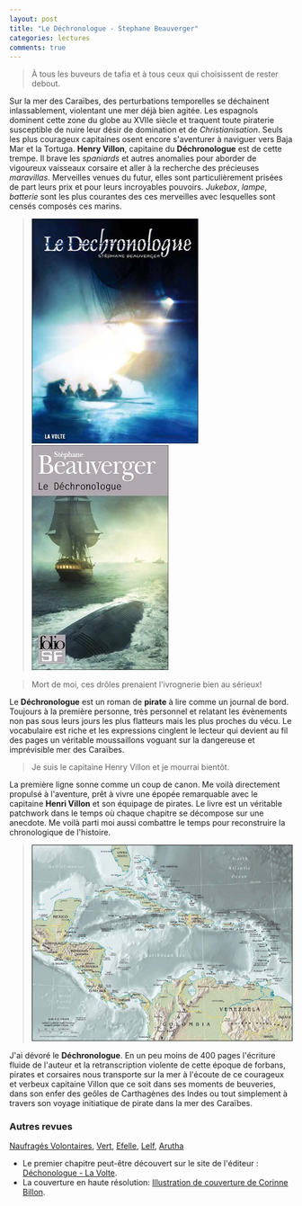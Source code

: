 ```yaml
---
layout: post
title: "Le Déchronologue - Stephane Beauverger"
categories: lectures
comments: true
---
```


> À tous les buveurs de tafia et à tous ceux qui choisissent de rester debout.

Sur la mer des Caraïbes, des perturbations temporelles se déchainent inlassablement, violentant une mer déjà bien agitée. Les espagnols dominent cette zone du globe au XVIIe siècle et traquent toute piraterie susceptible de nuire leur désir de domination et de *Christianisation*. Seuls les plus courageux capitaines osent encore s'aventurer à naviguer vers Baja Mar et la Tortuga. **Henry Villon**, capitaine du **Déchronologue** est de cette trempe. Il brave les *spaniards* et autres anomalies pour aborder de vigoureux vaisseaux corsaire et aller à la recherche des précieuses *maravillas*. Merveilles venues du futur, elles sont particulièrement prisées de part leurs prix et pour leurs incroyables pouvoirs. *Jukebox*, *lampe*, *batterie* sont les plus courantes des ces merveilles avec lesquelles sont censés composés ces marins.

> ![Le Déchronologue](https://github.com/homeostasie/bouquins/raw/master/_pics/lv/beauverger_stephane/dechronologue-th-2.jpg) ![Le Déchronologue](https://github.com/homeostasie/bouquins/raw/master/_pics/lv/beauverger_stephane/dechronologue-4.jpg)

> Mort de moi, ces drôles prenaient l'ivrognerie bien au sérieux!

Le **Déchronologue** est un roman de **pirate** à lire comme un journal de bord. Toujours à la première personne, très personnel et relatant les évènements non pas sous leurs jours les plus flatteurs mais les plus proches du vécu. Le vocabulaire est riche et les expressions cinglent le lecteur qui devient au fil des pages un véritable moussaillons voguant sur la dangereuse et imprévisible mer des Caraïbes.

> Je suis le capitaine Henry Villon et je mourrai bientôt.

La première ligne sonne comme un coup de canon. Me voilà directement propulsé à l'aventure, prêt à vivre une épopée remarquable avec le capitaine **Henri Villon** et son équipage de pirates. Le livre est un véritable patchwork dans le temps où chaque chapitre se décompose sur une anecdote. Me voilà parti moi aussi combattre le temps pour reconstruire la chronologique de l'histoire. 

> ![Le Déchronologue](https://github.com/homeostasie/bouquins/raw/master/_pics/lv/beauverger_stephane/dechronologue-th-3.jpg)

J'ai dévoré le **Déchronologue**. En un peu moins de 400 pages l'écriture fluide de l'auteur et la retranscription violente de cette époque de forbans, pirates et corsaires nous transporte sur la mer à l'écoute de ce courageux et verbeux capitaine Villon que ce soit dans ses moments de beuveries, dans son enfer des geôles de Carthagènes des Indes ou tout simplement à travers son voyage initiatique de pirate dans la mer des Caraïbes.

### Autres revues

[Naufragés Volontaires](http://naufragesvolontaires.blogspot.com/2010/04/le-dechronologue-de-stephane-beauverger.html), [Vert](http://nevertwhere.blogspot.com/2010/11/le-dechronologue-stephane-beauverger.html), [Efelle](http://efelle.canalblog.com/archives/2009/07/22/14486477.html), [Lelf](http://www.imaginelf.com/2010/05/le-dechronologue-stephane-beauverger/), [Arutha](http://aruthablog.blogspot.com/2011/05/le-dechronologue-stephane-beauverger.html)

* Le premier chapitre peut-être découvert sur le site de l'éditeur : [Déchonologue - La Volte](http://www.lavolte.net/files/Chapitres/dechronologue_chapitre.pdf).
* La couverture en haute résolution: [Illustration de couverture de Corinne Billon](http://www.lavolte.net/files/Livres/dechronologue_hd.jpg).
